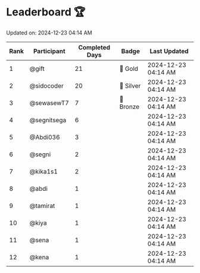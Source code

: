 # Leaderboard 🏆

Updated on: 2024-12-23 04:14 AM

| Rank | Participant       | Completed Days | Badge      | Last Updated         |
|------|-------------------|----------------|------------|----------------------|
| 1    | @gift             | 21             | 🏅 Gold     | 2024-12-23 04:14 AM |
| 2    | @sidocoder        | 20             | 🥈 Silver   | 2024-12-23 04:14 AM |
| 3    | @sewasewT7        | 7              | 🥉 Bronze   | 2024-12-23 04:14 AM |
| 4    | @segnitsega       | 6              |            | 2024-12-23 04:14 AM |
| 5    | @Abdi036          | 3              |            | 2024-12-23 04:14 AM |
| 6    | @segni            | 2              |            | 2024-12-23 04:14 AM |
| 7    | @kika1s1          | 2              |            | 2024-12-23 04:14 AM |
| 8    | @abdi             | 1              |            | 2024-12-23 04:14 AM |
| 9    | @tamirat          | 1              |            | 2024-12-23 04:14 AM |
| 10   | @kiya             | 1              |            | 2024-12-23 04:14 AM |
| 11   | @sena             | 1              |            | 2024-12-23 04:14 AM |
| 12   | @kena             | 1              |            | 2024-12-23 04:14 AM |
